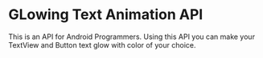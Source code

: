 # GLowing Text Animation API

<p>This is an API for Android Programmers. Using this API you can make your TextView and Button text glow with color of your choice.
</p>
